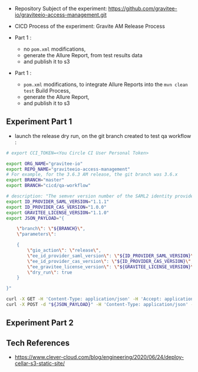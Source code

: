 
* Repository Subject of the experiment: https://github.com/gravitee-io/graviteeio-access-management.git
* CICD Process  of the experiment: Gravite AM Release Process

* Part 1 :
  * no `pom.xml` modifications,
  * generate the Allure Report, from test results data
  * and publish it to s3
* Part 1 :
  * `pom.xml` modifications, to integrate Allure Reports into the `mvn clean test` Build Process,
  * generate the Allure Report,
  * and publish it to s3

## Experiment Part 1

* launch the release dry run, on the git branch created to test qa workflow :

```bash
# export CCI_TOKEN=<You Circle CI User Personal Token>

export ORG_NAME="gravitee-io"
export REPO_NAME="graviteeio-access-management"
# For example, for the 3.6.3 AM release, the git branch was 3.6.x
export BRANCH="master"
export BRANCH="cicd/qa-workflow"

# description: "The semver version number of the SAML2 identity provider plugin to bundle with GRavitee AM Entreprise Edition"
export ID_PROVIDER_SAML_VERSION="1.1.1"
export ID_PROVIDER_CAS_VERSION="1.0.0"
export GRAVITEE_LICENSE_VERSION="1.1.0"
export JSON_PAYLOAD="{

    \"branch\": \"${BRANCH}\",
    \"parameters\":

    {
        \"gio_action\": \"release\",
        \"ee_id_provider_saml_version\": \"${ID_PROVIDER_SAML_VERSION}\",
        \"ee_id_provider_cas_version\": \"${ID_PROVIDER_CAS_VERSION}\",
        \"ee_gravitee_license_version\": \"${GRAVITEE_LICENSE_VERSION}\",
        \"dry_run\": true
    }

}"

curl -X GET -H 'Content-Type: application/json' -H 'Accept: application/json' -H "Circle-Token: ${CCI_TOKEN}" https://circleci.com/api/v2/me | jq .
curl -X POST -d "${JSON_PAYLOAD}" -H 'Content-Type: application/json' -H 'Accept: application/json' -H "Circle-Token: ${CCI_TOKEN}" https://circleci.com/api/v2/project/gh/${ORG_NAME}/${REPO_NAME}/pipeline | jq .
```


## Experiment Part 2

















## Tech References

* https://www.clever-cloud.com/blog/engineering/2020/06/24/deploy-cellar-s3-static-site/
